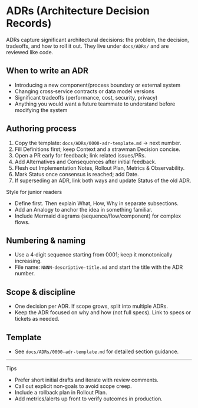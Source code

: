 # ADRs (Architecture Decision Records)

ADRs capture significant architectural decisions: the problem, the decision, tradeoffs, and how to roll it out. They live under `docs/ADRs/` and are reviewed like code.

## When to write an ADR
- Introducing a new component/process boundary or external system
- Changing cross‑service contracts or data model versions
- Significant tradeoffs (performance, cost, security, privacy)
- Anything you would want a future teammate to understand before modifying the system

## Authoring process
1. Copy the template: `docs/ADRs/0000-adr-template.md` → next number.
2. Fill Definitions first; keep Context and a strawman Decision concise.
3. Open a PR early for feedback; link related issues/PRs.
4. Add Alternatives and Consequences after initial feedback.
5. Flesh out Implementation Notes, Rollout Plan, Metrics & Observability.
6. Mark Status once consensus is reached; add Date.
7. If superseding an ADR, link both ways and update Status of the old ADR.

Style for junior readers
- Define first. Then explain What, How, Why in separate subsections.
- Add an Analogy to anchor the idea in something familiar.
- Include Mermaid diagrams (sequence/flow/component) for complex flows.

## Numbering & naming
- Use a 4‑digit sequence starting from 0001; keep it monotonically increasing.
- File name: `NNNN-descriptive-title.md` and start the title with the ADR number.

## Scope & discipline
- One decision per ADR. If scope grows, split into multiple ADRs.
- Keep the ADR focused on why and how (not full specs). Link to specs or tickets as needed.

## Template
- See `docs/ADRs/0000-adr-template.md` for detailed section guidance.

---

Tips
- Prefer short initial drafts and iterate with review comments.
- Call out explicit non‑goals to avoid scope creep.
- Include a rollback plan in Rollout Plan.
- Add metrics/alerts up front to verify outcomes in production.
